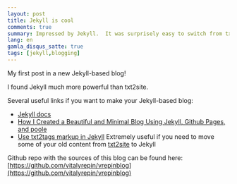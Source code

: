 ```yaml
---
layout: post
title: Jekyll is cool
comments: true
summary: Impressed by Jekyll.  It was surprisely easy to switch from txt2site to Jekyll.
lang: en
gamla_disqus_satte: true
tags: [jekyll,blogging]
---
```



<div class="message">
My first post in a new Jekyll-based blog!
</div>

I found Jekyll much more powerful than txt2site.

Several useful links if you want to make your Jekyll-based blog:

* [Jekyll docs](http://jekyllrb.com/docs/home/)
* [How I Created a Beautiful and Minimal Blog Using Jekyll, Github Pages, and poole](http://joshualande.com/jekyll-github-pages-poole/)
* [Use txt2tags markup in Jekyll](https://txt2tags.wordpress.com/2014/04/09/use-txt2tags-markup-in-jekyll/)  Extremely useful if you need to move some of your old content from [txt2site](http://home.deds.nl/~svg_experimenten/txt2site/) to Jekyll

Github repo with the sources of this blog can be found here: [https://github.com/vitalyrepin/vrepinblog](https://github.com/vitalyrepin/vrepinblog)



